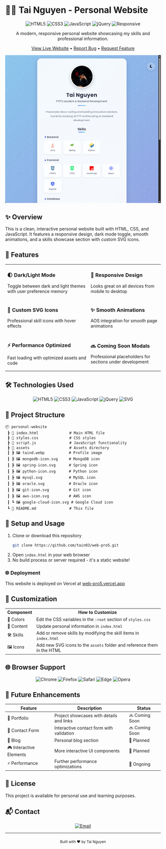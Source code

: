 # 👨‍💻 Tai Nguyen - Personal Website

<div align="center">

![HTML5](https://img.shields.io/badge/HTML5-E34F26?style=for-the-badge&logo=html5&logoColor=white)
![CSS3](https://img.shields.io/badge/CSS3-1572B6?style=for-the-badge&logo=css3&logoColor=white)
![JavaScript](https://img.shields.io/badge/JavaScript-F7DF1E?style=for-the-badge&logo=javascript&logoColor=black)
![jQuery](https://img.shields.io/badge/jQuery-0769AD?style=for-the-badge&logo=jquery&logoColor=white)
![Responsive](https://img.shields.io/badge/Responsive-Design-green?style=for-the-badge)

A modern, responsive personal website showcasing my skills and professional information.

[View Live Website](https://web-pro5.vercel.app) • [Report Bug](mailto:ductai01102003@gmail.com) • [Request Feature](mailto:ductai01102003@gmail.com)

[![Website Preview](assets/preview_web.png)](https://web-pro5.vercel.app)

</div>

## ✨ Overview

This is a clean, interactive personal website built with HTML, CSS, and JavaScript. It features a responsive design, dark mode toggle, smooth animations, and a skills showcase section with custom SVG icons.

## 🚀 Features

<table>
  <tr>
    <td>
      <h3>🌓 Dark/Light Mode</h3>
      <p>Toggle between dark and light themes with user preference memory</p>
    </td>
    <td>
      <h3>📱 Responsive Design</h3>
      <p>Looks great on all devices from mobile to desktop</p>
    </td>
  </tr>
  <tr>
    <td>
      <h3>🎨 Custom SVG Icons</h3>
      <p>Professional skill icons with hover effects</p>
    </td>
    <td>
      <h3>✨ Smooth Animations</h3>
      <p>AOS integration for smooth page animations</p>
    </td>
  </tr>
  <tr>
    <td>
      <h3>⚡ Performance Optimized</h3>
      <p>Fast loading with optimized assets and code</p>
    </td>
    <td>
      <h3>🔜 Coming Soon Modals</h3>
      <p>Professional placeholders for sections under development</p>
    </td>
  </tr>
</table>

## 🛠️ Technologies Used

<div align="center">

![HTML5](https://img.shields.io/badge/HTML5-E34F26?style=for-the-badge&logo=html5&logoColor=white)
![CSS3](https://img.shields.io/badge/CSS3-1572B6?style=for-the-badge&logo=css3&logoColor=white)
![JavaScript](https://img.shields.io/badge/JavaScript-F7DF1E?style=for-the-badge&logo=javascript&logoColor=black)
![jQuery](https://img.shields.io/badge/jQuery-0769AD?style=for-the-badge&logo=jquery&logoColor=white)
![SVG](https://img.shields.io/badge/SVG-FFB13B?style=for-the-badge&logo=svg&logoColor=black)

</div>

## 📁 Project Structure

```
📦 personal-website
 ┣ 📜 index.html              # Main HTML file
 ┣ 📜 styles.css              # CSS styles
 ┣ 📜 script.js               # JavaScript functionality
 ┣ 📂 assets                  # Assets directory
 ┃ ┣ 🖼️ taind.webp           # Profile image
 ┃ ┣ 🖼️ mongodb-icon.svg     # MongoDB icon
 ┃ ┣ 🖼️ spring-icon.svg      # Spring icon
 ┃ ┣ 🖼️ python-icon.svg      # Python icon
 ┃ ┣ 🖼️ mysql.svg            # MySQL icon
 ┃ ┣ 🖼️ oracle.svg           # Oracle icon
 ┃ ┣ 🖼️ git-icon.svg         # Git icon
 ┃ ┣ 🖼️ aws-icon.svg         # AWS icon
 ┃ ┗ 🖼️ google-cloud-icon.svg # Google Cloud icon
 ┗ 📜 README.md               # This file
```

## 🚀 Setup and Usage

1. Clone or download this repository
   ```bash
   git clone https://github.com/tain03/web-pro5.git
   ```
2. Open `index.html` in your web browser
3. No build process or server required - it's a static website!

### 🌐 Deployment

This website is deployed on Vercel at [web-pro5.vercel.app](https://web-pro5.vercel.app)

## 🎨 Customization

<table>
  <tr>
    <th>Component</th>
    <th>How to Customize</th>
  </tr>
  <tr>
    <td>🎨 Colors</td>
    <td>Edit the CSS variables in the <code>:root</code> section of <code>styles.css</code></td>
  </tr>
  <tr>
    <td>📝 Content</td>
    <td>Update personal information in <code>index.html</code></td>
  </tr>
  <tr>
    <td>🛠️ Skills</td>
    <td>Add or remove skills by modifying the skill items in <code>index.html</code></td>
  </tr>
  <tr>
    <td>🖼️ Icons</td>
    <td>Add new SVG icons to the <code>assets</code> folder and reference them in the HTML</td>
  </tr>
</table>

## 🌐 Browser Support

<div align="center">

![Chrome](https://img.shields.io/badge/Chrome-4285F4?style=for-the-badge&logo=GoogleChrome&logoColor=white)
![Firefox](https://img.shields.io/badge/Firefox-FF7139?style=for-the-badge&logo=Firefox-Browser&logoColor=white)
![Safari](https://img.shields.io/badge/Safari-000000?style=for-the-badge&logo=Safari&logoColor=white)
![Edge](https://img.shields.io/badge/Edge-0078D7?style=for-the-badge&logo=Microsoft-edge&logoColor=white)
![Opera](https://img.shields.io/badge/Opera-FF1B2D?style=for-the-badge&logo=Opera&logoColor=white)

</div>

## 🔮 Future Enhancements

<div align="center">

| Feature | Description | Status |
|---------|-------------|--------|
| 📂 Portfolio | Project showcases with details and links | 🔜 Coming Soon |
| 📧 Contact Form | Interactive contact form with validation | 🔜 Coming Soon |
| 📝 Blog | Personal blog section | 📅 Planned |
| 🎮 Interactive Elements | More interactive UI components | 📅 Planned |
| ⚡ Performance | Further performance optimizations | 🔄 Ongoing |

</div>

## 📜 License

This project is available for personal use and learning purposes.

## 📬 Contact

<div align="center">

[![Email](https://img.shields.io/badge/Email-ductai01102003@gmail.com-blue?style=for-the-badge&logo=gmail&logoColor=white)](mailto:ductai01102003@gmail.com)

</div>

---

<div align="center">
  <sub>Built with ❤️ by Tai Nguyen</sub>
</div>
